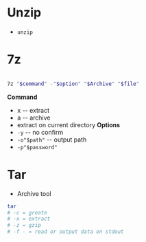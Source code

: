 # Unzip
* `unzip`

# 7z 
```bash

7z "$command" -"$option" "$Archive" "$file"
```

**Command**
* x -- extract
* a -- archive
* extract on current directory
**Options**
* `-y` -- no confirm
* `-o"$path"` -- output path
* `-p"$password"`

# Tar
* Archive tool
```bash
tar
# -c = greate
# -x = extract
# -z = gzip
# -f - = read or output data on stdout
```
